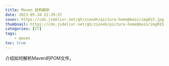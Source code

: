 ```yaml
---
title: Maven 结构解析
date: 2023-05-28 22:29:57
cover: https://cdn.jsdelivr.net/gh/zion4h/picture-home@main/img015.jpg
thumbnail: https://cdn.jsdelivr.net/gh/zion4h/picture-home@main/img015.jpg
categories: [IT]
tags:
    - maven
toc: true
---
```

介绍如何解析Maven的POM文件。
